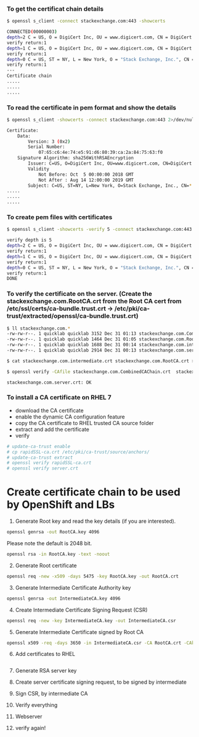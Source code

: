 ### To get the certificat chain details 

 ```sh
 $ openssl s_client -connect stackexchange.com:443 -showcerts 

 CONNECTED(00000003)
depth=2 C = US, O = DigiCert Inc, OU = www.digicert.com, CN = DigiCert High Assurance EV Root CA
verify return:1
depth=1 C = US, O = DigiCert Inc, OU = www.digicert.com, CN = DigiCert SHA2 High Assurance Server CA
verify return:1
depth=0 C = US, ST = NY, L = New York, O = "Stack Exchange, Inc.", CN = *.stackexchange.com
verify return:1
---
Certificate chain
.....
.....
.....
```

### To read the certificate in pem format and show the details 

```sh
$ openssl s_client -showcerts -connect stackexchange.com:443 2>/dev/null | openssl x509 -inform pem -noout -text

Certificate:
    Data:
        Version: 3 (0x2)
        Serial Number:
            07:65:c6:4e:74:e5:91:d6:80:39:ca:2a:84:75:63:f0
    Signature Algorithm: sha256WithRSAEncryption
        Issuer: C=US, O=DigiCert Inc, OU=www.digicert.com, CN=DigiCert SHA2 High Assurance Server CA
        Validity
            Not Before: Oct  5 00:00:00 2018 GMT
            Not After : Aug 14 12:00:00 2019 GMT
        Subject: C=US, ST=NY, L=New York, O=Stack Exchange, Inc., CN=*.stackexchange.com
.....
.....
.....
```
### To create pem files with certificates 

```sh
$ openssl s_client -showcerts -verify 5 -connect stackexchange.com:443 < /dev/null | awk '/BEGIN/,/END/{ if(/BEGIN/){a++}; out="cert"a".pem"; print >out}' 

verify depth is 5
depth=2 C = US, O = DigiCert Inc, OU = www.digicert.com, CN = DigiCert High Assurance EV Root CA
verify return:1
depth=1 C = US, O = DigiCert Inc, OU = www.digicert.com, CN = DigiCert SHA2 High Assurance Server CA
verify return:1
depth=0 C = US, ST = NY, L = New York, O = "Stack Exchange, Inc.", CN = *.stackexchange.com
verify return:1
DONE
```

### To verify the certificate on the server. (Create the stackexchange.com.RootCA.crt from the Root CA cert from /etc/ssl/certs/ca-bundle.trust.crt -> /etc/pki/ca-trust/extracted/openssl/ca-bundle.trust.crt)

```sh
$ ll stackexchange.com.*
-rw-rw-r--. 1 quicklab quicklab 3152 Dec 31 01:13 stackexchange.com.CombinedCAChain.crt
-rw-rw-r--. 1 quicklab quicklab 1464 Dec 31 01:05 stackexchange.com.RootCA.crt
-rw-rw-r--. 1 quicklab quicklab 1688 Dec 31 00:14 stackexchange.com.intermediate.crt
-rw-rw-r--. 1 quicklab quicklab 2914 Dec 31 00:13 stackexchange.com.server.crt

$ cat stackexchange.com.intermediate.crt stackexchange.com.RootCA.crt > stackexchange.com.CombinedCAChain.crt 

```

```sh
$ openssl verify -CAfile stackexchange.com.CombinedCAChain.crt  stackexchange.com.server.crt

stackexchange.com.server.crt: OK
```

### To install a CA certificate on RHEL 7
* download the CA certificate 
* enable the dynamic CA configuration feature
* copy the CA certificate to RHEL trusted CA source folder
* extract and add the certificate
* verify

```sh
# update-ca-trust enable
# cp rapidSSL-ca.crt /etc/pki/ca-trust/source/anchors/
# update-ca-trust extract
# openssl verify rapidSSL-ca.crt
# openssl verify server.crt
```

# Create certificate chain to be used by OpenShift and LBs
1. Generate Root key and read the key details (if you are interested). 

```sh
openssl genrsa -out RootCA.key 4096
```
Please note the default is 2048 bit.
```sh
openssl rsa -in RootCA.key -text -noout
```
2. Generate Root certificate
```sh
openssl req -new -x509 -days 5475 -key RootCA.key -out RootCA.crt
```
3. Generate Intermediate Certificate Authority key
```sh
openssl genrsa -out IntermediateCA.key 4096
```
4. Create Intermediate Certificate Signing Request (CSR)
```sh
openssl req -new -key IntermediateCA.key -out IntermediateCA.csr
```
5. Generate Intermediate Certificate signed by Root CA
```sh
openssl x509 -req -days 3650 -in IntermediateCA.csr -CA RootCA.crt -CAkey RootCA.key -CAcreateserial  -out IntermediateCA.crt
```
6. Add certificates to RHEL
```sh

```
7. Generate RSA server key


8. Create server certificate signing request, to be signed by intermediate
9.  Sign CSR, by intermediate CA
10. Verify everything
11. Webserver
12. verify again!